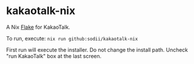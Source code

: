 # kakaotalk-nix

A Nix [Flake](https://nixos.wiki/wiki/Flakes) for KakaoTalk.

To run, execute: `nix run github:sodii/kakaotalk-nix`

First run will execute the installer. Do not change the install path. Uncheck "run KakaoTalk" box at the last screen.
